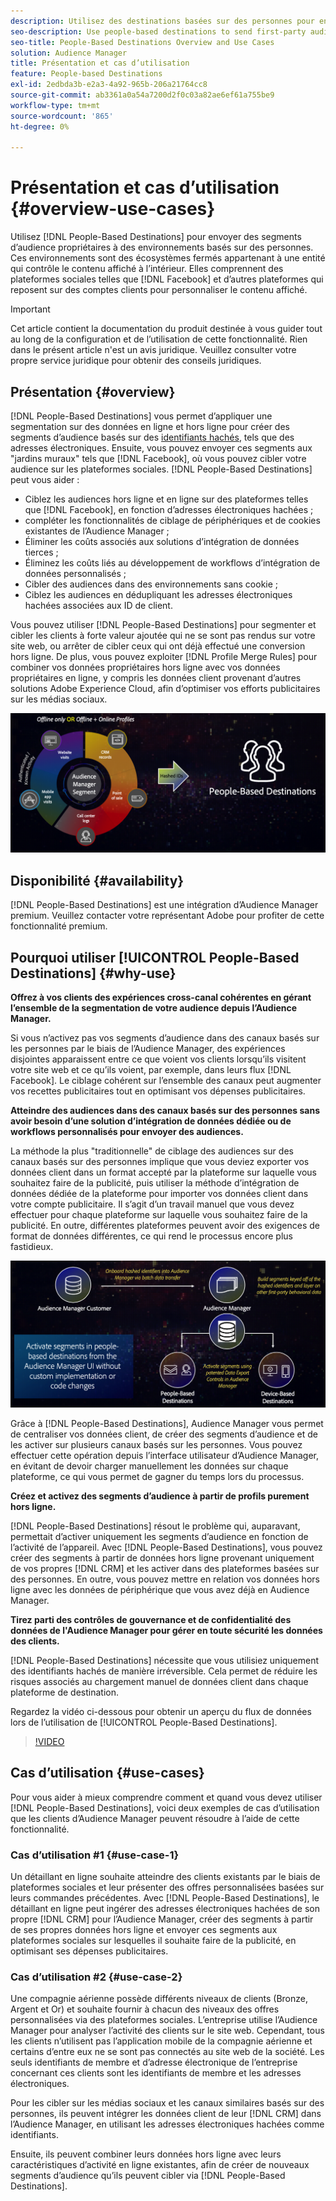 ```yaml
---
description: Utilisez des destinations basées sur des personnes pour envoyer des segments d’audience propriétaires à des environnements basés sur des personnes. Ces environnements sont des écosystèmes fermés appartenant à une entité qui contrôle le contenu affiché à l’intérieur. Il s’agit notamment de plateformes sociales telles que Facebook, ainsi que d’autres plateformes reposant sur des comptes clients afin de personnaliser le contenu affiché.
seo-description: Use people-based destinations to send first-party audience segments to people-based environments. These environments are closed ecosystems belonging to one entity that controls the content that is being displayed within it. They include social platforms such as Facebook, and other platforms that rely on customer accounts to personalize the displayed content.
seo-title: People-Based Destinations Overview and Use Cases
solution: Audience Manager
title: Présentation et cas d’utilisation
feature: People-based Destinations
exl-id: 2edbda3b-e2a3-4a92-965b-206a21764cc8
source-git-commit: ab3361a0a54a7200d2f0c03a82ae6ef61a755be9
workflow-type: tm+mt
source-wordcount: '865'
ht-degree: 0%

---
```


# Présentation et cas d’utilisation {#overview-use-cases}

Utilisez [!DNL People-Based Destinations] pour envoyer des segments d’audience propriétaires à des environnements basés sur des personnes. Ces environnements sont des écosystèmes fermés appartenant à une entité qui contrôle le contenu affiché à l’intérieur. Elles comprennent des plateformes sociales telles que [!DNL Facebook] et d’autres plateformes qui reposent sur des comptes clients pour personnaliser le contenu affiché.

>[!IMPORTANT]
>Cet article contient la documentation du produit destinée à vous guider tout au long de la configuration et de l’utilisation de cette fonctionnalité. Rien dans le présent article n&#39;est un avis juridique. Veuillez consulter votre propre service juridique pour obtenir des conseils juridiques.

## Présentation {#overview}

[!DNL People-Based Destinations] vous permet d’appliquer une segmentation sur des données en ligne et hors ligne pour créer des segments d’audience basés sur des [ identifiants hachés](people-based-destinations-prerequisites.md#hashing-requirements), tels que des adresses électroniques. Ensuite, vous pouvez envoyer ces segments aux &quot;jardins muraux&quot; tels que [!DNL Facebook], où vous pouvez cibler votre audience sur les plateformes sociales. [!DNL People-Based Destinations] peut vous aider :

* Ciblez les audiences hors ligne et en ligne sur des plateformes telles que [!DNL Facebook], en fonction d’adresses électroniques hachées ;
* compléter les fonctionnalités de ciblage de périphériques et de cookies existantes de l’Audience Manager ;
* Éliminer les coûts associés aux solutions d’intégration de données tierces ;
* Éliminez les coûts liés au développement de workflows d’intégration de données personnalisés ;
* Cibler des audiences dans des environnements sans cookie ;
* Ciblez les audiences en dédupliquant les adresses électroniques hachées associées aux ID de client.

Vous pouvez utiliser [!DNL People-Based Destinations] pour segmenter et cibler les clients à forte valeur ajoutée qui ne se sont pas rendus sur votre site web, ou arrêter de cibler ceux qui ont déjà effectué une conversion hors ligne. De plus, vous pouvez exploiter [!DNL Profile Merge Rules] pour combiner vos données propriétaires hors ligne avec vos données propriétaires en ligne, y compris les données client provenant d’autres solutions Adobe Experience Cloud, afin d’optimiser vos efforts publicitaires sur les médias sociaux.

![pbd-overview](assets/pbd-overview.png)

## Disponibilité {#availability}

[!DNL People-Based Destinations] est une intégration d’Audience Manager premium. Veuillez contacter votre représentant Adobe pour profiter de cette fonctionnalité premium.

## Pourquoi utiliser [!UICONTROL People-Based Destinations] {#why-use}

**Offrez à vos clients des expériences cross-canal cohérentes en gérant l’ensemble de la segmentation de votre audience depuis l’Audience Manager.**

Si vous n’activez pas vos segments d’audience dans des canaux basés sur les personnes par le biais de l’Audience Manager, des expériences disjointes apparaissent entre ce que voient vos clients lorsqu’ils visitent votre site web et ce qu’ils voient, par exemple, dans leurs flux [!DNL Facebook]. Le ciblage cohérent sur l’ensemble des canaux peut augmenter vos recettes publicitaires tout en optimisant vos dépenses publicitaires.

**Atteindre des audiences dans des canaux basés sur des personnes sans avoir besoin d’une solution d’intégration de données dédiée ou de workflows personnalisés pour envoyer des audiences.**

La méthode la plus &quot;traditionnelle&quot; de ciblage des audiences sur des canaux basés sur des personnes implique que vous deviez exporter vos données client dans un format accepté par la plateforme sur laquelle vous souhaitez faire de la publicité, puis utiliser la méthode d’intégration de données dédiée de la plateforme pour importer vos données client dans votre compte publicitaire. Il s’agit d’un travail manuel que vous devez effectuer pour chaque plateforme sur laquelle vous souhaitez faire de la publicité. En outre, différentes plateformes peuvent avoir des exigences de format de données différentes, ce qui rend le processus encore plus fastidieux.

![pbd-overview](assets/pbd-diagram.png)

Grâce à [!DNL People-Based Destinations], Audience Manager vous permet de centraliser vos données client, de créer des segments d’audience et de les activer sur plusieurs canaux basés sur les personnes. Vous pouvez effectuer cette opération depuis l’interface utilisateur d’Audience Manager, en évitant de devoir charger manuellement les données sur chaque plateforme, ce qui vous permet de gagner du temps lors du processus.

**Créez et activez des segments d’audience à partir de profils purement hors ligne.**

[!DNL People-Based Destinations] résout le problème qui, auparavant, permettait d’activer uniquement les segments d’audience en fonction de l’activité de l’appareil. Avec [!DNL People-Based Destinations], vous pouvez créer des segments à partir de données hors ligne provenant uniquement de vos propres [!DNL CRM] et les activer dans des plateformes basées sur des personnes. En outre, vous pouvez mettre en relation vos données hors ligne avec les données de périphérique que vous avez déjà en Audience Manager.

**Tirez parti des contrôles de gouvernance et de confidentialité des données de l&#39;Audience Manager pour gérer en toute sécurité les données des clients.**

[!DNL People-Based Destinations] nécessite que vous utilisiez uniquement des identifiants hachés de manière irréversible. Cela permet de réduire les risques associés au chargement manuel de données client dans chaque plateforme de destination.

Regardez la vidéo ci-dessous pour obtenir un aperçu du flux de données lors de l’utilisation de [!UICONTROL People-Based Destinations].

>[!VIDEO](https://video.tv.adobe.com/v/32190?captions=fre_fr)

## Cas d’utilisation {#use-cases}

Pour vous aider à mieux comprendre comment et quand vous devez utiliser [!DNL People-Based Destinations], voici deux exemples de cas d’utilisation que les clients d’Audience Manager peuvent résoudre à l’aide de cette fonctionnalité.

### Cas d’utilisation #1 {#use-case-1}

Un détaillant en ligne souhaite atteindre des clients existants par le biais de plateformes sociales et leur présenter des offres personnalisées basées sur leurs commandes précédentes. Avec [!DNL People-Based Destinations], le détaillant en ligne peut ingérer des adresses électroniques hachées de son propre [!DNL CRM] pour l’Audience Manager, créer des segments à partir de ses propres données hors ligne et envoyer ces segments aux plateformes sociales sur lesquelles il souhaite faire de la publicité, en optimisant ses dépenses publicitaires.

### Cas d’utilisation #2 {#use-case-2}

Une compagnie aérienne possède différents niveaux de clients (Bronze, Argent et Or) et souhaite fournir à chacun des niveaux des offres personnalisées via des plateformes sociales. L’entreprise utilise l’Audience Manager pour analyser l’activité des clients sur le site web. Cependant, tous les clients n’utilisent pas l’application mobile de la compagnie aérienne et certains d’entre eux ne se sont pas connectés au site web de la société. Les seuls identifiants de membre et d’adresse électronique de l’entreprise concernant ces clients sont les identifiants de membre et les adresses électroniques.

Pour les cibler sur les médias sociaux et les canaux similaires basés sur des personnes, ils peuvent intégrer les données client de leur [!DNL CRM] dans l’Audience Manager, en utilisant les adresses électroniques hachées comme identifiants.

Ensuite, ils peuvent combiner leurs données hors ligne avec leurs caractéristiques d’activité en ligne existantes, afin de créer de nouveaux segments d’audience qu’ils peuvent cibler via [!DNL People-Based Destinations].
